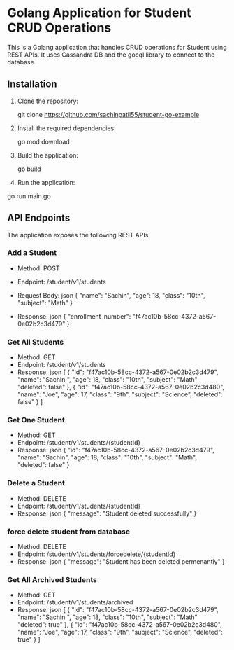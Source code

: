 
# Golang Application for Student CRUD Operations
This is a Golang application that handles CRUD operations for Student using REST APIs. It uses Cassandra DB and the gocql library to connect to the database.
## Installation
1. Clone the repository:
   
   git clone https://github.com/sachinpatil55/student-go-example
   
2. Install the required dependencies:
   
   go mod download
   
   
4. Build the application:
   
   go build
   
5. Run the application:
   
  go run main.go
   
## API Endpoints
The application exposes the following REST APIs:
### Add a Student
- Method: POST
- Endpoint: /student/v1/students
- Request Body:
  json
  {​​
    "name": "Sachin",
    "age": 18,
    "class": "10th",
    "subject": "Math"
  }​​
  
- Response:
  json
  {​​
    "enrollment_number": "f47ac10b-58cc-4372-a567-0e02b2c3d479"
  }​​
  
### Get All Students
- Method: GET
- Endpoint: /student/v1/students
- Response:
  json
  [
    {​​
      "id": "f47ac10b-58cc-4372-a567-0e02b2c3d479",
      "name": "Sachin ",
      "age": 18,
      "class": "10th",
      "subject": "Math"
      "deleted": false"
    }​​,
    {​​
      "id": "f47ac10b-58cc-4372-a567-0e02b2c3d480",
      "name": "Joe",
      "age": 17,
      "class": "9th",
      "subject": "Science",
      "deleted": false"
    }​​
  ]
  
### Get One Student
- Method: GET
- Endpoint: /student/v1/students/{​​studentId}​​
- Response:
  json
  {​​
    "id": "f47ac10b-58cc-4372-a567-0e02b2c3d479",
    "name": "Sachin",
    "age": 18,
    "class": "10th",
    "subject": "Math",
    "deleted": false"
  }​​
  
### Delete a Student
- Method: DELETE
- Endpoint: /student/v1/students/{​​studentId}​​
- Response:
  json
  {​​
    "message": "Student deleted successfully"
  }​​
### force delete student from database 
- Method: DELETE
- Endpoint: /student/v1/students/forcedelete/{​​studentId}​​
- Response:
  json
  {​​
    "message": "Student has been deleted permenantly"
  }​​
### Get All Archived Students
- Method: GET
- Endpoint: /student/v1/students/archived
- Response:
  json
  [
    {​​
      "id": "f47ac10b-58cc-4372-a567-0e02b2c3d479",
      "name": "Sachin ",
      "age": 18,
      "class": "10th",
      "subject": "Math"
      "deleted": true"
    }​​,
    {​​
      "id": "f47ac10b-58cc-4372-a567-0e02b2c3d480",
      "name": "Joe",
      "age": 17,
      "class": "9th",
      "subject": "Science",
      "deleted": true"
    }​​
  ]
  
